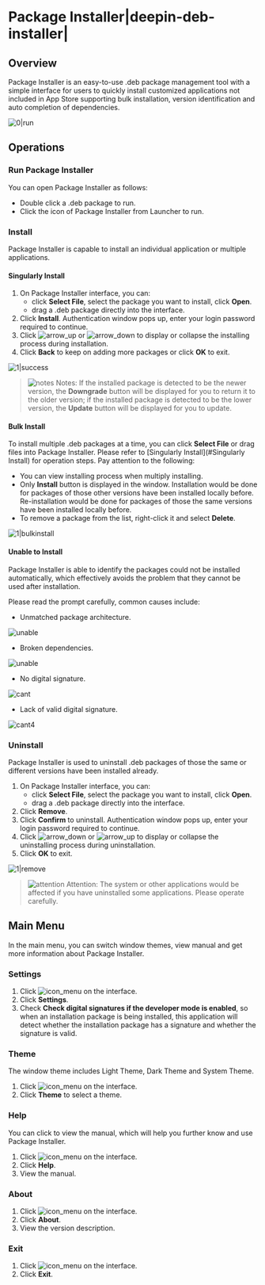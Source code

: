 # Package Installer|deepin-deb-installer|

## Overview

Package Installer is an easy-to-use .deb package management tool with a simple interface for users to quickly install customized applications not included in App Store supporting bulk installation, version identification and auto completion of dependencies.  

![0|run](fig/run.png)


## Operations

### Run Package Installer

You can open Package Installer as follows:

- Double click a .deb package to run.
- Click the icon of Package Installer from Launcher to run. 

### Install

Package Installer is capable to install an individual application or multiple applications.

#### Singularly Install

1. On Package Installer interface, you can:
   - click **Select File**, select the package you want to install, click **Open**. 
   - drag a .deb package directly into the interface.
2. Click **Install**. Authentication window pops up, enter your login password required to continue.
3. Click ![arrow_up](../common/down.svg) or ![arrow_down](../common/up.svg) to display or collapse the installing process during installation.
4. Click **Back** to keep on adding more packages or click **OK** to exit.

![1|success](fig/success.png)

> ![notes](../common/notes.svg) Notes: If the installed package is detected to be the newer version, the **Downgrade** button will be displayed for you to return it to the older version; if the installed package is detected to be the lower version, the **Update** button will be displayed for you to update.



#### Bulk Install

To install multiple .deb packages at a time, you can click **Select File** or drag files into Package Installer. Please refer to [Singularly Install](#Singularly Install) for operation steps. Pay attention to the following:

- You can view installing process when multiply installing.
- Only **Install** button is displayed in the window. Installation would be done for packages of those other versions have been installed locally before. Re-installation would be done for packages of those the same versions have been installed locally before.
- To remove a package from the list, right-click it and select **Delete**. 

![1|bulkinstall](fig/bulkinstall.png)

#### Unable to Install

Package Installer is able to identify the packages could not be installed automatically, which effectively avoids the problem that they cannot be used after installation.

Please read the prompt carefully, common causes include: 

- Unmatched package architecture.
  

![unable](fig/unable1.png) 

- Broken dependencies.
  

![unable](fig/unable.png)

- No digital signature. 
  

![cant](fig/cant3.png) 

- Lack of valid digital signature.
  

![cant4](fig/cant4.png)

### Uninstall

Package Installer is used to uninstall .deb packages of those the same or different versions have been installed already. 

1. On Package Installer interface, you can:
   - click **Select File**, select the package you want to install, click **Open**. 
   - drag a .deb package directly into the interface.
2. Click **Remove**.
3. Click **Confirm** to uninstall. Authentication window pops up, enter your login password required to continue.
4. Click ![arrow_down](../common/down.svg) or ![arrow_up](../common/up.svg) to display or collapse the uninstalling process during uninstallation.
5. Click **OK** to exit.

![1|remove](fig/remove.png)

> ![attention](../common/attention.svg) Attention: The system or other applications would be affected if you have uninstalled some applications. Please operate carefully. 

## Main Menu

In the main menu, you can switch window themes, view manual and get more information about Package Installer.

### Settings

1. Click ![icon_menu](../common/icon_menu.svg) on the interface.
2. Click **Settings**.
3. Check **Check digital signatures if the developer mode is enabled**, so when an installation package is being installed, this application will detect whether the installation package has a signature and whether the signature is valid. 

### Theme

The window theme includes Light Theme, Dark Theme and System Theme.

1. Click ![icon_menu](../common/icon_menu.svg) on the interface.
2. Click **Theme** to select a theme.

### Help

You can click to view the manual, which will help you further know and use Package Installer.

1. Click ![icon_menu](../common/icon_menu.svg) on the interface.
2. Click **Help**.
3. View the manual.

### About

1. Click ![icon_menu](../common/icon_menu.svg) on the interface.
2. Click **About**.
3. View the version description.

### Exit

1. Click ![icon_menu](../common/icon_menu.svg) on the interface.
2. Click **Exit**.
